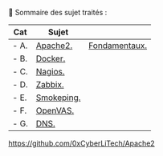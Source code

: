 👋 Sommaire des sujet traités :

| Cat | Sujet |       |
|------|------|-------|
| - A. | [Apache2.](https://github.com/0xCyberLiTech/Apache2) | [Fondamentaux.](https://github.com/0xCyberLiTech/Apache2)  |
| - B. | [Docker.](https://github.com/0xCyberLiTech/Docker) |  |
| - C. | [Nagios.](https://github.com/0xCyberLiTech/Nagios) |  |
| - D. | [Zabbix.](https://github.com/0xCyberLiTech/Zabbix) |  |
| - E. | [Smokeping.](https://github.com/0xCyberLiTech/Smokeping) |  |
| - F. | [OpenVAS.](https://github.com/0xCyberLiTech/OpenVAS) |  |
| - G. | [DNS.](https://github.com/0xCyberLiTech/DNS) |  |
https://github.com/0xCyberLiTech/Apache2

